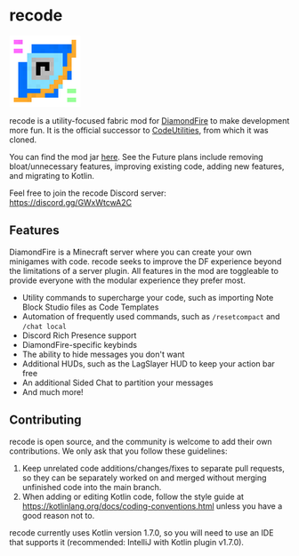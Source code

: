 # recode
![logo](logo.png)

recode is a utility-focused fabric mod for [DiamondFire](https://mcdiamondfire.com/home/) to make development more fun. It is the official successor to [CodeUtilities](https://github.com/CodeUtilities/CodeUtilities-2.0), from which it was cloned.

You can find the mod jar [here](https://github.com/homchom/recode/releases). See the Future plans include removing bloat/unnecessary features, improving existing code, adding new features, and migrating to Kotlin.

Feel free to join the recode Discord server: https://discord.gg/GWxWtcwA2C

## Features

DiamondFire is a Minecraft server where you can create your own minigames with code. recode seeks to improve the DF experience beyond the limitations of a server plugin. All features in the mod are toggleable to provide everyone with the modular experience they prefer most.

- Utility commands to supercharge your code, such as importing Note Block Studio files as Code Templates
- Automation of frequently used commands, such as `/resetcompact` and `/chat local`
- Discord Rich Presence support
- DiamondFire-specific keybinds
- The ability to hide messages you don't want
- Additional HUDs, such as the LagSlayer HUD to keep your action bar free
- An additional Sided Chat to partition your messages
- And much more!

## Contributing

recode is open source, and the community is welcome to add their own contributions. We only ask that you follow these guidelines:

1. Keep unrelated code additions/changes/fixes to separate pull requests, so they can be separately worked on and merged without merging unfinished code into the main branch.
2. When adding or editing Kotlin code, follow the style guide at https://kotlinlang.org/docs/coding-conventions.html unless you have a good reason not to.

recode currently uses Kotlin version 1.7.0, so you will need to use an IDE that supports it (recommended: IntelliJ with Kotlin plugin v1.7.0).